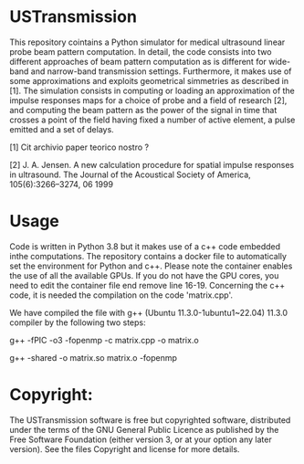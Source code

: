 # USTransmission
This repository cointains a Python simulator for medical ultrasound linear probe beam pattern computation.
In detail, the code consists into two different approaches of beam pattern computation as is different for wide-band and narrow-band transmission settings.
Furthermore, it makes use of some approximations and exploits geometrical simmetries as described in [1].
The simulation consists in computing or loading an approximation of the impulse responses maps for a choice of probe and a field of research [2], and computing the beam pattern 
as the power of the signal in time that crosses a point of the field having fixed a number of active element, a pulse emitted and a set of delays.


[1] Cit archivio paper teorico nostro ?

[2] J. A. Jensen. A new calculation procedure for spatial impulse responses in ultrasound. The Journal of the Acoustical Society of America, 105(6):3266–3274, 06 1999

# Usage
Code is written in Python 3.8 but it makes use of a c++ code embedded inthe computations. The repository contains a docker file to automatically set the environment for Python and c++. Please note the container enables the use of all the available GPUs. If you do not have the GPU cores, you need to edit the container file end remove line 16-19.
Concerning the c++ code, it is needed the compilation on the code 'matrix.cpp'.

We have compiled the file with g++ (Ubuntu 11.3.0-1ubuntu1~22.04) 11.3.0 compiler by the following two steps:

  g++ -fPIC -o3 -fopenmp -c matrix.cpp -o matrix.o   
  
  g++ -shared -o matrix.so matrix.o -fopenmp



# Copyright:
The USTransmission software is free but copyrighted software, distributed under the terms of the GNU General Public Licence as published by the Free Software Foundation (either version 3, or at your option any later version). See the files Copyright and license for more details.
